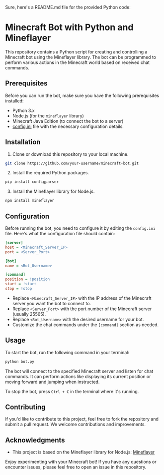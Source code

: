Sure, here's a README.md file for the provided Python code:

# Minecraft Bot with Python and Mineflayer

This repository contains a Python script for creating and controlling a Minecraft bot using the Mineflayer library. The bot can be programmed to perform various actions in the Minecraft world based on received chat commands.

## Prerequisites

Before you can run the bot, make sure you have the following prerequisites installed:

- Python 3.x
- Node.js (for the `mineflayer` library)
- Minecraft Java Edition (to connect the bot to a server)
- [config.ini](#configuration) file with the necessary configuration details.

## Installation

1. Clone or download this repository to your local machine.

```bash
git clone https://github.com/your-username/minecraft-bot.git
```

2. Install the required Python packages.

```bash
pip install configparser
```

3. Install the Mineflayer library for Node.js.

```bash
npm install mineflayer
```

## Configuration

Before running the bot, you need to configure it by editing the `config.ini` file. Here's what the configuration file should contain:

```ini
[server]
host = <Minecraft_Server_IP>
port = <Server_Port>

[bot]
name = <Bot_Username>

[command]
position = !position
start = !start
stop = !stop
```

- Replace `<Minecraft_Server_IP>` with the IP address of the Minecraft server you want the bot to connect to.
- Replace `<Server_Port>` with the port number of the Minecraft server (usually 25565).
- Replace `<Bot_Username>` with the desired username for your bot.
- Customize the chat commands under the `[command]` section as needed.

## Usage

To start the bot, run the following command in your terminal:

```bash
python bot.py
```

The bot will connect to the specified Minecraft server and listen for chat commands. It can perform actions like displaying its current position or moving forward and jumping when instructed.

To stop the bot, press `Ctrl + C` in the terminal where it's running.

## Contributing

If you'd like to contribute to this project, feel free to fork the repository and submit a pull request. We welcome contributions and improvements.


## Acknowledgments

- This project is based on the Mineflayer library for Node.js: [Mineflayer](https://github.com/PrismarineJS/mineflayer)

Enjoy experimenting with your Minecraft bot! If you have any questions or encounter issues, please feel free to open an issue in this repository.
